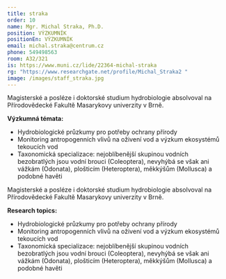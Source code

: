 ```yaml
---
title: straka
order: 10
name: Mgr. Michal Straka, Ph.D.
position: VÝZKUMNÍK
positionEn: VÝZKUMNÍK
email: michal.straka@centrum.cz
phone: 549498563
room: A32/321
is: https://www.muni.cz/lide/22364-michal-straka
rg: "https://www.researchgate.net/profile/Michal_Straka2 "
image: /images/staff_straka.jpg
---
```

<div class="cz">


Magisterské a posléze i doktorské studium hydrobiologie absolvoval na Přírodovědecké Fakultě
 Masarykovy univerzity v Brně.

**Výzkumná témata:**

* Hydrobiologické průzkumy pro potřeby ochrany přírody
* Monitoring antropogenních vlivů na oživení vod a výzkum ekosystémů tekoucích vod
* Taxonomická specializace: nejoblíbenější skupinou vodních bezobratlých jsou vodní brouci
      (Coleoptera), nevyhýbá se však ani vážkám (Odonata), plošticím (Heteroptera), měkkýšům
      (Mollusca) a podobné havěti

</div>

<div class="en">


Magisterské a posléze i doktorské studium hydrobiologie absolvoval na Přírodovědecké Fakultě
 Masarykovy univerzity v Brně.

**Research topics:**

* Hydrobiologické průzkumy pro potřeby ochrany přírody
* Monitoring antropogenních vlivů na oživení vod a výzkum ekosystémů tekoucích vod
* Taxonomická specializace: nejoblíbenější skupinou vodních bezobratlých jsou vodní brouci
      (Coleoptera), nevyhýbá se však ani vážkám (Odonata), plošticím (Heteroptera), měkkýšům
      (Mollusca) a podobné havěti

</div>
